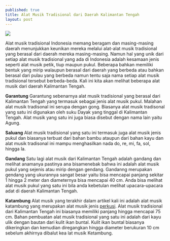 ```yaml
---
published: true
title: Alat Musik Tradisional dari Daerah Kalimantan Tengah
layout: post
---
```

<img src="http://www.seasite.niu.edu/indonesian/indonesian-map/kalteng/kaltengtotal.jpg">

Alat musik tradisional Indonesia memang beragam dan masing-masing daerah menunjukkan keunikan mereka melalui alat-alat musik tradisional yang berasal dari daerah mereka masing-masing. Namun hal yang unik dari setiap alat musik tradisional yang ada di Indonesia adalah kesamaan jenis seperti alat musik petik, tiup maupun pukul. Beberapa bahkan memiliki bentuk yang mirip walaupun berasal dari daerah yang berbeda atau bahkan berasal dari pulau yang berbeda namun tentu saja nama setiap alat musik tradisional tersebut berbeda-beda. Kali ini kita akan melihat beberapa alat musik dari daerah Kalimantan Tengah.

<b>Garantung</b>
Garantung sebenarnya alat musik tradisional yang berasal dari Kalimantan Tengah yang termasuk sebagai jenis alat musik pukul. Malahan alat musik tradisonal ini serupa dengan gong. Biasanya alat musik tradisonal yang satu ini digunakan oleh suku Dayak yang tinggal di Kalimantan Tengah. Alat musik yang satu ini juga biasa disebut dengan nama lain yaitu Agung.

<b>Saluang</b>
Alat musik tradisional yang satu ini termasuk juga alat musik jenis pukul dan biasanya terbuat dari bahan bambu ataupun dari bahan kayu dan alat musik tradisonal ini mampu menghasilkan nada do, re, mi, fa, sol, hingga la.

<b>Gandang</b>
Satu lagi alat musik dari Kalimantan Tengah adalah gandang dan melihat anamanya pastinya ana bisamenebak bahwa ini adalah alat musik pukul yang sejenis atau mirip dengan gendang. Gandanng merupakan gendang yang ukurannya sangat besar yaitu bisa mencapai panjang sekitar 1 hingga 2 meter dan diameternya bisa mencapai 40 cm. Anda bisa melihat alat musik pukul yang satu ini bila anda kebetulan melihat upacara-upacara adat di daerah Kalimantan Tengah.

<b>Katambung</b>
Alat musik yang terakhir dalam artikel kali ini adalah alat musik katambung yang merupakan alat musik jenis <a href="http://id.yamaha.com/id/products/musical-instruments/percussions/">perkusi</a>. Alat musik tradisional dari Kalimantan Tengah ini biasanya memiliki panjang hingga mencapai 75 cm. Bahan pembuatan alat musik tradisional yang satu ini adalah dari kayu ulik dengan bautan dari kulit ikan buntal. Kulit ikan buntal biasanya dikeringkan dan kemudian diregangkan hingga diameter berukuran 10 cm sebelum akhirnya dibalut kea lat musik Ketambung.